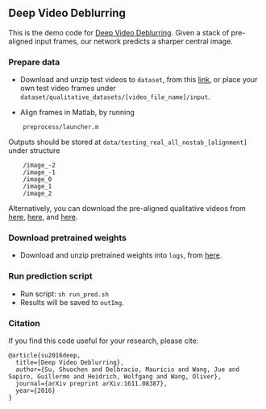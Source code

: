 ## Deep Video Deblurring
This is the demo code for [Deep Video Deblurring](http://www.cs.ubc.ca/labs/imager/tr/2017/DeepVideoDeblurring/). Given a stack of pre-aligned input frames, our network predicts a sharper central image. 

### Prepare data
- Download and unzip test videos to `dataset`, from this [link](http://www.cs.ubc.ca/labs/imager/tr/2017/DeepVideoDeblurring/DeepVideoDeblurring_Dataset.zip), or place your own test video frames under `dataset/qualitative_datasets/[video_file_name]/input`.

- Align frames in Matlab, by running
```Shell
	preprocess/launcher.m
```
Outputs should be stored at `data/testing_real_all_nostab_[alignment]` under structure
```Shell
	/image_-2
	/image_-1
	/image_0
	/image_1
	/image_2
```
Alternatively, you can download the pre-aligned qualitative videos from [here](http://www.cs.ubc.ca/labs/imager/tr/2017/DeepVideoDeblurring/testing_real_all_nostab_OF.zip), [here](http://www.cs.ubc.ca/labs/imager/tr/2017/DeepVideoDeblurring/testing_real_all_nostab_homography.zip), and [here](http://www.cs.ubc.ca/labs/imager/tr/2017/DeepVideoDeblurring/testing_real_all_nostab_nowarp.zip).

### Download pretrained weights
- Download and unzip pretrained weights into `logs`, from [here](http://www.cs.ubc.ca/labs/imager/tr/2017/DeepVideoDeblurring/pretrained.zip).

### Run prediction script
- Run script: `sh run_pred.sh`
- Results will be saved to `outImg`. 

### Citation
If you find this code useful for your research, please cite:
```
@article{su2016deep,
  title={Deep Video Deblurring},
  author={Su, Shuochen and Delbracio, Mauricio and Wang, Jue and Sapiro, Guillermo and Heidrich, Wolfgang and Wang, Oliver},
  journal={arXiv preprint arXiv:1611.08387},
  year={2016}
}
```
